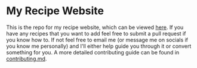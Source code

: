 # My Recipe Website
This is the repo for my recipe website, which can be viewed
[here](https://dwdwdan.github.io/recipes/).  If you have any recipes
that you want to add feel free to submit a pull request if you know
how to. If not feel free to email me (or message me on socials if you
know me personally) and I'll either help guide you through it or
convert something for you. A more detailed contributing guide can be found in [contributing.md](contributing.md).
